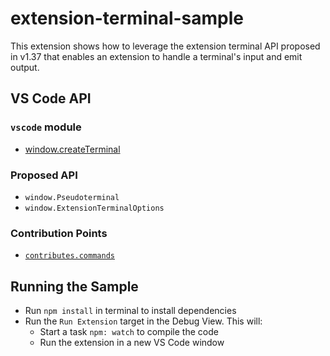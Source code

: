 # extension-terminal-sample

This extension shows how to leverage the extension terminal API proposed in v1.37 that enables an extension to handle a terminal's input and emit output.

## VS Code API

### `vscode` module

- [window.createTerminal](https://code.visualstudio.com/api/references/vscode-api#window.createTerminal)

### Proposed API

- `window.Pseudoterminal`
- `window.ExtensionTerminalOptions`

### Contribution Points

- [`contributes.commands`](https://code.visualstudio.com/api/references/contribution-points#contributes.commands)

## Running the Sample

- Run `npm install` in terminal to install dependencies
- Run the `Run Extension` target in the Debug View. This will:
	- Start a task `npm: watch` to compile the code
	- Run the extension in a new VS Code window